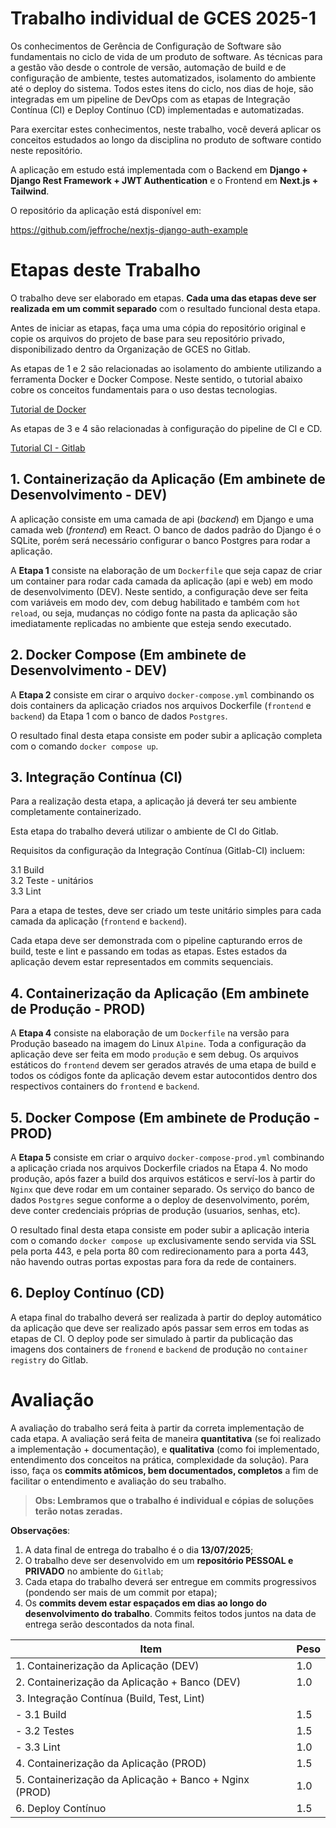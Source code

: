 # Trabalho individual de GCES 2025-1

Os conhecimentos de Gerência de Configuração de Software são fundamentais no ciclo de vida de um produto de software. As técnicas para a gestão vão desde o controle de versão, automação de build e de configuração de ambiente, testes automatizados, isolamento do ambiente até o deploy do sistema. Todos estes itens do ciclo, nos dias de hoje, são integradas em um pipeline de DevOps com as etapas de Integração Contínua (CI) e Deploy Contínuo (CD) implementadas e automatizadas.

Para exercitar estes conhecimentos, neste trabalho, você deverá aplicar os conceitos estudados ao longo da disciplina no produto de software contido neste repositório.

A aplicação em estudo está implementada com o Backend em **Django + Django Rest Framework + JWT Authentication** e o Frontend em **Next.js + Tailwind**.

O repositório da aplicação está disponível em:

https://github.com/jeffroche/nextjs-django-auth-example

# Etapas deste Trabalho

O trabalho deve ser elaborado em etapas. **Cada uma das etapas deve ser realizada em um commit separado** com o resultado funcional desta etapa.

Antes de iniciar as etapas, faça uma uma cópia do repositório original e copie os arquivos do projeto de base para seu repositório privado, disponibilizado dentro da Organização de GCES no Gitlab.

As etapas de 1 e 2 são relacionadas ao isolamento do ambiente utilizando a ferramenta Docker e Docker Compose. Neste sentido, o tutorial abaixo cobre os conceitos fundamentais para o uso destas tecnologias.

[Tutorial de Docker](https://github.com/FGA-GCES/Workshop-Docker-Entrega-01/tree/main/tutorial_docker)

As etapas de 3 e 4 são relacionadas à configuração do pipeline de CI e CD.

[Tutorial CI - Gitlab](https://github.com/FGA-GCES/Workshop-CI-Entrega-02/tree/main/gitlab-ci_tutorial)

## 1. Containerização da Aplicação (Em ambinete de Desenvolvimento - DEV)

A aplicação consiste em uma camada de api (*backend*) em Django e uma camada web (*frontend*) em React. O banco de dados padrão do Django é o SQLite, porém será necessário configurar o banco  Postgres para rodar a aplicação.

A **Etapa 1** consiste na elaboração de um `Dockerfile` que seja capaz de criar um container para rodar cada camada da aplicação (api e web) em modo de desenvolvimento (DEV). Neste sentido, a configuração deve ser feita com variáveis em modo dev, com debug habilitado e também com `hot reload`, ou seja, mudanças no código fonte na pasta da aplicação são imediatamente replicadas no ambiente que esteja sendo executado.

## 2. Docker Compose (Em ambinete de Desenvolvimento - DEV)

A **Etapa 2** consiste em cirar o arquivo `docker-compose.yml` combinando os dois containers da aplicação criados nos arquivos Dockerfile (`frontend` e `backend`) da Etapa 1 com o banco de dados `Postgres`.

O resultado final desta etapa consiste em poder subir a aplicação completa com o comando `docker compose up`.

## 3. Integração Contínua (CI)

Para a realização desta etapa, a aplicação já deverá ter seu ambiente completamente containerizado.

Esta etapa do trabalho deverá utilizar o ambiente de CI do Gitlab.

Requisitos da configuração da Integração Contínua (Gitlab-CI) incluem:

3.1 Build  
3.2 Teste - unitários  
3.3 Lint   

Para a etapa de testes, deve ser criado um teste unitário simples para cada camada da aplicação (`frontend` e `backend`). 

Cada etapa deve ser demonstrada com o pipeline capturando erros de build, teste e lint e passando em todas as etapas. Estes estados da aplicação devem estar representados em commits sequenciais.

## 4. Containerização da Aplicação (Em ambinete de Produção - PROD)

A **Etapa 4** consiste na elaboração de um `Dockerfile` na versão para Produção baseado na imagem do Linux `Alpine`. Toda a configuração da aplicação deve ser feita em modo `produção` e sem debug. Os arquivos estáticos do `frontend` devem ser gerados através de uma etapa de build e todos os códigos fonte da aplicação devem estar autocontidos dentro dos respectivos containers do `frontend` e `backend`.

## 5. Docker Compose (Em ambinete de Produção - PROD)

A **Etapa 5** consiste em criar o arquivo `docker-compose-prod.yml` combinando a aplicação criada nos arquivos Dockerfile criados na Etapa 4. No modo produção, após fazer a build dos arquivos estáticos e serví-los à partir do `Nginx` que deve rodar em um container separado. Os serviço do banco de dados `Postgres` segue conforme a o deploy de desenvolvimento, porém, deve conter credenciais próprias de produção (usuarios, senhas, etc).

O resultado final desta etapa consiste em poder subir a aplicação interia com o comando `docker compose up` exclusivamente sendo servida via SSL pela porta 443, e pela porta 80 com redirecionamento para a porta 443,  não havendo outras portas expostas para fora da rede de containers.

## 6. Deploy Contínuo (CD)

A etapa final do trabalho deverá ser realizada à partir do deploy automático da aplicação que deve ser realizado após passar sem erros em todas as etapas de CI. O deploy pode ser simulado à partir da publicação das imagens dos containers de `fronend` e `backend` de produção no `container registry` do Gitlab.

# Avaliação

A avaliação do trabalho será feita à partir da correta implementação de cada etapa. A avaliação será feita de maneira **quantitativa** (se foi realizado a implementação + documentação), e **qualitativa** (como foi implementado, entendimento dos conceitos na prática, complexidade da solução). Para isso, faça os **commits atômicos, bem documentados, completos** a fim de facilitar o entendimento e avaliação do seu trabalho. 

> **Obs: Lembramos que o trabalho é individual e cópias de soluções terão notas zeradas.**


**Observações**: 
1. A data final de entrega do trabalho é o dia **13/07/2025**;
2. O trabalho deve ser desenvolvido em um **repositório PESSOAL e PRIVADO** no ambiente do `Gitlab`;
3. Cada etapa do trabalho deverá ser entregue em commits progressivos (pondendo ser mais de um commit por etapa);
4. Os **commits devem estar espaçados em dias ao longo do desenvolvimento do trabalho**. Commits feitos todos juntos na data de entrega serão descontados da nota final.

| Item | Peso |
|---|---|
| 1. Containerização da Aplicação (DEV)                         | 1.0 |
| 2. Containerização da Aplicação + Banco (DEV)         | 1.0 |
| 3. Integração Contínua (Build, Test, Lint)                    |     |
| - 3.1 Build                                                    | 1.5 |
| - 3.2 Testes                                                    | 1.5 |
| - 3.3 Lint                                                    | 1.0 |
| 4. Containerização da Aplicação (PROD)                        | 1.5 |
| 5. Containerização da Aplicação + Banco + Nginx (PROD) | 1.0 |
| 6. Deploy Contínuo                                            | 1.5 |